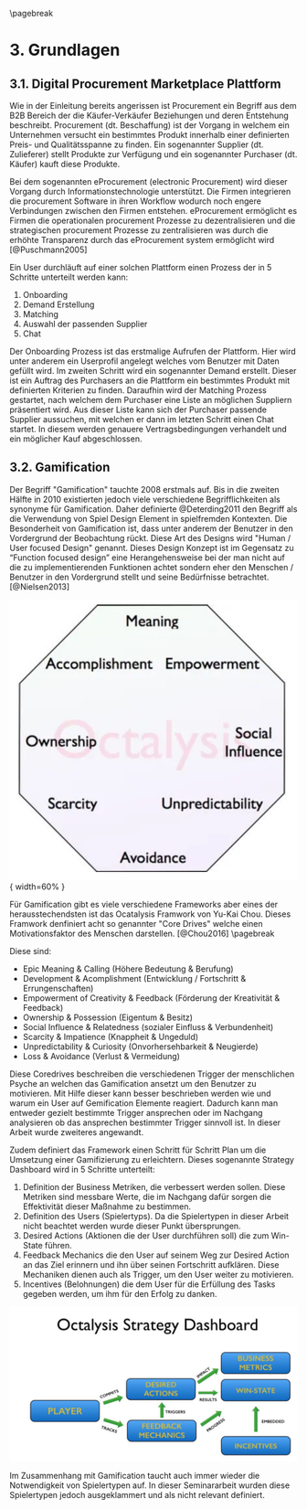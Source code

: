 \pagebreak

# 3. Grundlagen

## 3.1. Digital Procurement Marketplace Plattform

Wie in der Einleitung bereits angerissen ist Procurement ein Begriff aus dem B2B Bereich der die Käufer-Verkäufer Beziehungen und deren Entstehung beschreibt. Procurement (dt. Beschaffung) ist der Vorgang in welchem ein Unternehmen versucht ein bestimmtes Produkt innerhalb einer definierten Preis- und Qualitätsspanne zu finden. Ein sogenannter Supplier (dt. Zulieferer) stellt Produkte zur Verfügung und ein sogenannter Purchaser (dt. Käufer) kauft diese Produkte.

Bei dem sogenannten eProcurement (electronic Procurement) wird dieser Vorgang durch Informationstechnologie unterstützt. Die Firmen integrieren die procurement Software in ihren Workflow wodurch noch engere Verbindungen zwischen den Firmen entstehen. eProcurement ermöglicht es Firmen die operationalen procurement Prozesse zu dezentralisieren und die strategischen procurement Prozesse zu zentralisieren was durch die erhöhte Transparenz durch das eProcurement system ermöglicht wird [@Puschmann2005]

Ein User durchläuft auf einer solchen Plattform einen Prozess der in 5 Schritte unterteilt werden kann:

1. Onboarding
2. Demand Erstellung
3. Matching
4. Auswahl der passenden Supplier
5. Chat

Der Onboarding Prozess ist das erstmalige Aufrufen der Plattform. Hier wird unter anderem ein Userprofil angelegt welches vom Benutzer mit Daten gefüllt wird. Im zweiten Schritt wird ein sogenannter Demand erstellt. Dieser ist ein Auftrag des Purchasers an die Plattform ein bestimmtes Produkt mit definierten Kriterien zu finden. Daraufhin wird der Matching Prozess gestartet, nach welchem dem Purchaser eine Liste an möglichen Suppliern präsentiert wird. Aus dieser Liste kann sich der Purchaser passende Supplier aussuchen, mit welchen er dann im letzten Schritt einen Chat startet. In diesem werden genauere Vertragsbedingungen verhandelt und ein möglicher Kauf abgeschlossen.

## 3.2. Gamification

Der Begriff "Gamification" tauchte 2008 erstmals auf. Bis in die zweiten Hälfte in 2010 existierten jedoch viele verschiedene Begrifflichkeiten als synonyme für Gamification. Daher definierte @Deterding2011 den Begriff als die Verwendung von Spiel Design Element in spielfremden Kontexten. Die Besonderheit von Gamification ist, dass unter anderem der Benutzer in den Vordergrund der Beobachtung rückt. Diese Art des Designs wird "Human / User focused Design" genannt. Dieses Design Konzept ist im Gegensatz zu “Function focused design” eine Herangehensweise bei der man nicht auf die zu implementierenden Funktionen achtet sondern eher den Menschen / Benutzer in den Vordergrund stellt und seine Bedürfnisse betrachtet. [@Nielsen2013]

!["Ocatlysis acht Core Drives"](assets/actalysis.jpg){ width=60% }

Für Gamification gibt es viele verschiedene Frameworks aber eines der herausstechendsten ist das Ocatalysis Framwork von Yu-Kai Chou. Dieses Framwork denfiniert acht so genannter "Core Drives" welche einen Motivationsfaktor des Menschen darstellen. [@Chou2016]
\pagebreak

Diese sind:

- Epic Meaning & Calling (Höhere Bedeutung & Berufung)
- Development & Acomplishment (Entwicklung / Fortschritt & Errungenschaften)
- Empowerment of Creativity & Feedback (Förderung der Kreativität & Feedback)
- Ownership & Possession (Eigentum & Besitz)
- Social Influence & Relatedness (sozialer Einfluss & Verbundenheit)
- Scarcity & Impatience (Knappheit & Ungeduld)
- Unpredictability & Curiosity (Onvorhersehbarkeit & Neugierde)
- Loss & Avoidance (Verlust & Vermeidung)

Diese Coredrives beschreiben die verschiedenen Trigger der menschlichen Psyche an welchen das Gamification ansetzt um den Benutzer zu motivieren. Mit Hilfe dieser kann besser beschrieben werden wie und warum ein User auf Gemification Elemente reagiert. Dadurch kann man entweder gezielt bestimmte Trigger ansprechen oder im Nachgang analysieren ob das ansprechen bestimmter Trigger sinnvoll ist. In dieser Arbeit wurde zweiteres angewandt.

Zudem definiert das Framework einen Schritt für Schritt Plan um die Umsetzung einer Gamifizierung zu erleichtern. Dieses sogenannte Strategy Dashboard wird in 5 Schritte unterteilt:

1. Definition der Business Metriken, die verbessert werden sollen. Diese Metriken sind messbare Werte, die im Nachgang dafür sorgen die Effektivität dieser Maßnahme zu bestimmen.
2. Definition des Users (Spielertyps). Da die Spielertypen in dieser Arbeit nicht beachtet werden wurde dieser Punkt übersprungen.
3. Desired Actions (Aktionen die der User durchführen soll) die zum Win-State führen.
4. Feedback Mechanics die den User auf seinem Weg zur Desired Action an das Ziel erinnern und ihn über seinen Fortschritt aufklären. Diese Mechaniken dienen auch als Trigger, um den User weiter zu motivieren.
5. Incentives (Belohnungen) die dem User für die Erfüllung des Tasks gegeben werden, um ihm für den Erfolg zu danken.

!["Ocatlysis acht Core Drives"](assets/octalysis_strat_dash.png)

Im Zusammenhang mit Gamification taucht auch immer wieder die Notwendigkeit von Spielertypen auf. In dieser Seminararbeit wurden diese Spielertypen jedoch ausgeklammert und als nicht relevant definiert.
